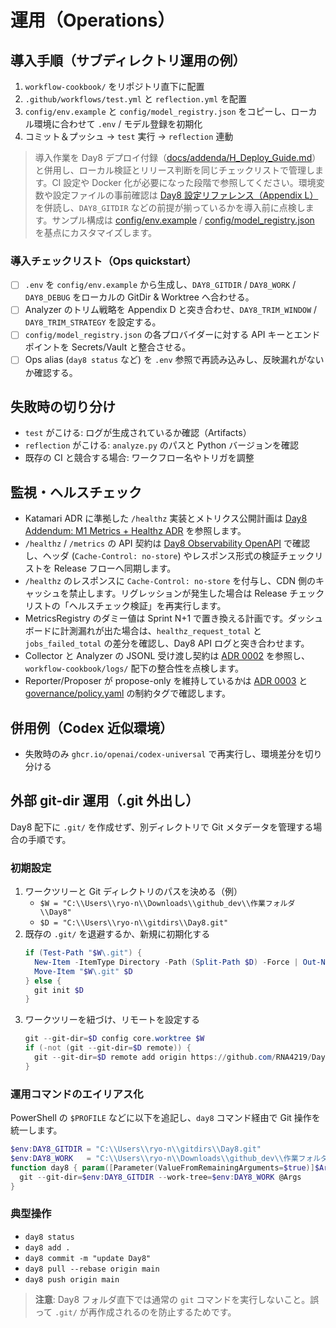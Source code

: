 # 運用（Operations）

## 導入手順（サブディレクトリ運用の例）
1. `workflow-cookbook/` をリポジトリ直下に配置
2. `.github/workflows/test.yml` と `reflection.yml` を配置
3. `config/env.example` と `config/model_registry.json` をコピーし、ローカル環境に合わせて `.env` / モデル登録を初期化
4. コミット＆プッシュ → `test` 実行 → `reflection` 連動

> 導入作業を Day8 デプロイ付録（[docs/addenda/H_Deploy_Guide.md](../../addenda/H_Deploy_Guide.md)）と併用し、ローカル検証とリリース判断を同じチェックリストで管理します。CI 設定や Docker 化が必要になった段階で参照してください。環境変数や設定ファイルの事前確認は [Day8 設定リファレンス（Appendix L）](../../addenda/L_Config_Reference.md) を併読し、`DAY8_GITDIR` などの前提が揃っているかを導入前に点検します。サンプル構成は [config/env.example](../../../config/env.example) / [config/model_registry.json](../../../config/model_registry.json) を基点にカスタマイズします。

### 導入チェックリスト（Ops quickstart）
- [ ] `.env` を `config/env.example` から生成し、`DAY8_GITDIR` / `DAY8_WORK` / `DAY8_DEBUG` をローカルの GitDir & Worktree へ合わせる。
- [ ] Analyzer のトリム戦略を Appendix D と突き合わせ、`DAY8_TRIM_WINDOW` / `DAY8_TRIM_STRATEGY` を設定する。
- [ ] `config/model_registry.json` の各プロバイダーに対する API キーとエンドポイントを Secrets/Vault と整合させる。
- [ ] Ops alias (`day8 status` など) を `.env` 参照で再読み込みし、反映漏れがないか確認する。

## 失敗時の切り分け
- `test` がこける: ログが生成されているか確認（Artifacts）
- `reflection` がこける: `analyze.py` のパスと Python バージョンを確認
- 既存の CI と競合する場合: ワークフロー名やトリガを調整

## 監視・ヘルスチェック
- Katamari ADR に準拠した `/healthz` 実装とメトリクス公開計画は [Day8 Addendum: M1 Metrics + Healthz ADR](../../addenda/M1_Metrics_Healthz_ADR.md) を参照します。
- `/healthz` / `/metrics` の API 契約は [Day8 Observability OpenAPI](../../openapi/day8_openapi.yaml) で確認し、ヘッダ (`Cache-Control: no-store`) やレスポンス形式の検証チェックリストを Release フローへ同期します。
- `/healthz` のレスポンスに `Cache-Control: no-store` を付与し、CDN 側のキャッシュを禁止します。リグレッションが発生した場合は Release チェックリストの「ヘルスチェック検証」を再実行します。
- MetricsRegistry のダミー値は Sprint N+1 で置き換える計画です。ダッシュボードに計測漏れが出た場合は、`healthz_request_total` と `jobs_failed_total` の差分を確認し、Day8 API ログと突き合わせます。
- Collector と Analyzer の JSONL 受け渡し契約は [ADR 0002](../../adr/0002-jsonl-event-contract.md) を参照し、`workflow-cookbook/logs/` 配下の整合性を点検します。
- Reporter/Proposer が propose-only を維持しているかは [ADR 0003](../../adr/0003-propose-only-governance.md) と [governance/policy.yaml](../../../governance/policy.yaml) の制約タグで確認します。

## 併用例（Codex 近似環境）
- 失敗時のみ `ghcr.io/openai/codex-universal` で再実行し、環境差分を切り分ける

## 外部 git-dir 運用（.git 外出し）
Day8 配下に `.git/` を作成せず、別ディレクトリで Git メタデータを管理する場合の手順です。

### 初期設定
1. ワークツリーと Git ディレクトリのパスを決める（例）
   - `$W = "C:\\Users\\ryo-n\\Downloads\\github_dev\\作業フォルダ\\Day8"`
   - `$D = "C:\\Users\\ryo-n\\gitdirs\\Day8.git"`
2. 既存の `.git/` を退避するか、新規に初期化する
   ```powershell
   if (Test-Path "$W\.git") {
     New-Item -ItemType Directory -Path (Split-Path $D) -Force | Out-Null
     Move-Item "$W\.git" $D
   } else {
     git init $D
   }
   ```
3. ワークツリーを紐づけ、リモートを設定する
   ```powershell
   git --git-dir=$D config core.worktree $W
   if (-not (git --git-dir=$D remote)) {
     git --git-dir=$D remote add origin https://github.com/RNA4219/Day8.git
   }
   ```

### 運用コマンドのエイリアス化
PowerShell の `$PROFILE` などに以下を追記し、`day8` コマンド経由で Git 操作を統一します。
```powershell
$env:DAY8_GITDIR = "C:\\Users\\ryo-n\\gitdirs\\Day8.git"
$env:DAY8_WORK   = "C:\\Users\\ryo-n\\Downloads\\github_dev\\作業フォルダ\\Day8"
function day8 { param([Parameter(ValueFromRemainingArguments=$true)]$Args)
  git --git-dir=$env:DAY8_GITDIR --work-tree=$env:DAY8_WORK @Args
}
```

### 典型操作
- `day8 status`
- `day8 add .`
- `day8 commit -m "update Day8"`
- `day8 pull --rebase origin main`
- `day8 push origin main`

> **注意**: Day8 フォルダ直下では通常の `git` コマンドを実行しないこと。誤って `.git/` が再作成されるのを防止するためです。

